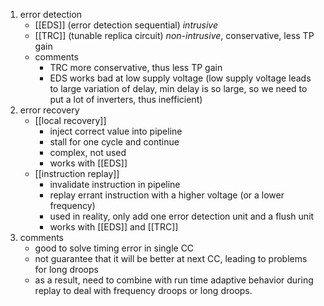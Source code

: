 1. error detection
	- [[EDS]] (error detection sequential) *intrusive*
	- [[TRC]] (tunable replica circuit) *non-intrusive*, conservative, less TP gain
	- comments
		- TRC more conservative, thus less TP gain
		- EDS works bad at low supply voltage (low supply voltage leads to large variation of delay, min delay is so large, so we need to put a lot of inverters, thus inefficient)
2. error recovery
	- [[local recovery]]
		- inject correct value into pipeline
		- stall for one cycle and continue
		- complex, not used
		- works with [[EDS]]
	- [[instruction replay]]
		- invalidate instruction in pipeline
		- replay errant instruction with a higher voltage (or a lower frequency)
		- used in reality, only add one error detection unit and a flush unit
		- works with [[EDS]] and [[TRC]]
3. comments
	- good to solve timing error in single CC
	- not guarantee that it will be better at next CC, leading to problems for long droops
	- as a result, need to combine with run time adaptive behavior during replay to deal with frequency droops or long droops. 